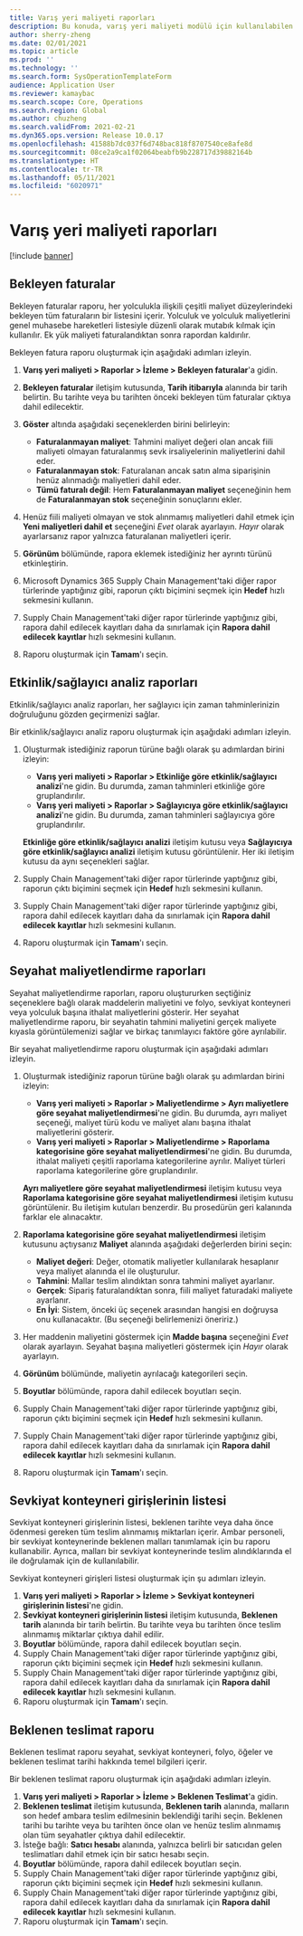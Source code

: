 ```yaml
---
title: Varış yeri maliyeti raporları
description: Bu konuda, varış yeri maliyeti modülü için kullanılabilen çeşitli rapor türlerinin nasıl bulunacağı ve kullanılacağı açıklanmaktadır.
author: sherry-zheng
ms.date: 02/01/2021
ms.topic: article
ms.prod: ''
ms.technology: ''
ms.search.form: SysOperationTemplateForm
audience: Application User
ms.reviewer: kamaybac
ms.search.scope: Core, Operations
ms.search.region: Global
ms.author: chuzheng
ms.search.validFrom: 2021-02-21
ms.dyn365.ops.version: Release 10.0.17
ms.openlocfilehash: 41588b7dc037f6d748bac818f8707540ce8afe8d
ms.sourcegitcommit: 08ce2a9ca1f02064beabfb9b228717d39882164b
ms.translationtype: HT
ms.contentlocale: tr-TR
ms.lasthandoff: 05/11/2021
ms.locfileid: "6020971"
---
```

# <a name="landed-cost-reports"></a>Varış yeri maliyeti raporları

[!include [banner](../../includes/banner.md)]

## <a name="outstanding-invoices"></a>Bekleyen faturalar

Bekleyen faturalar raporu, her yolculukla ilişkili çeşitli maliyet düzeylerindeki bekleyen tüm faturaların bir listesini içerir. Yolculuk ve yolculuk maliyetlerini genel muhasebe hareketleri listesiyle düzenli olarak mutabık kılmak için kullanılır. Ek yük maliyeti faturalandıktan sonra rapordan kaldırılır.

Bekleyen fatura raporu oluşturmak için aşağıdaki adımları izleyin.

1. **Varış yeri maliyeti \> Raporlar \> İzleme \> Bekleyen faturalar**'a gidin.
1. **Bekleyen faturalar** iletişim kutusunda, **Tarih itibarıyla** alanında bir tarih belirtin. Bu tarihte veya bu tarihten önceki bekleyen tüm faturalar çıktıya dahil edilecektir.
1. **Göster** altında aşağıdaki seçeneklerden birini belirleyin:

    - **Faturalanmayan maliyet**: Tahmini maliyet değeri olan ancak fiili maliyeti olmayan faturalanmış sevk irsaliyelerinin maliyetlerini dahil eder.
    - **Faturalanmayan stok**: Faturalanan ancak satın alma siparişinin henüz alınmadığı maliyetleri dahil eder.
    - **Tümü faturalı değil**: Hem **Faturalanmayan maliyet** seçeneğinin hem de **Faturalanmayan stok** seçeneğinin sonuçlarını ekler.

1. Henüz fiili maliyeti olmayan ve stok alınmamış maliyetleri dahil etmek için **Yeni maliyetleri dahil et** seçeneğini *Evet* olarak ayarlayın. *Hayır* olarak ayarlarsanız rapor yalnızca faturalanan maliyetleri içerir.
1. **Görünüm** bölümünde, rapora eklemek istediğiniz her ayrıntı türünü etkinleştirin.
1. Microsoft Dynamics 365 Supply Chain Management'taki diğer rapor türlerinde yaptığınız gibi, raporun çıktı biçimini seçmek için **Hedef** hızlı sekmesini kullanın.
1. Supply Chain Management'taki diğer rapor türlerinde yaptığınız gibi, rapora dahil edilecek kayıtları daha da sınırlamak için **Rapora dahil edilecek kayıtlar** hızlı sekmesini kullanın.
1. Raporu oluşturmak için **Tamam**'ı seçin.

## <a name="activityprovider-analysis-reports"></a>Etkinlik/sağlayıcı analiz raporları

Etkinlik/sağlayıcı analiz raporları, her sağlayıcı için zaman tahminlerinizin doğruluğunu gözden geçirmenizi sağlar.

Bir etkinlik/sağlayıcı analiz raporu oluşturmak için aşağıdaki adımları izleyin.

1. Oluşturmak istediğiniz raporun türüne bağlı olarak şu adımlardan birini izleyin:

    - **Varış yeri maliyeti \> Raporlar \> Etkinliğe göre etkinlik/sağlayıcı analizi**'ne gidin. Bu durumda, zaman tahminleri etkinliğe göre gruplandırılır.
    - **Varış yeri maliyeti \> Raporlar \> Sağlayıcıya göre etkinlik/sağlayıcı analizi**'ne gidin. Bu durumda, zaman tahminleri sağlayıcıya göre gruplandırılır.

    **Etkinliğe göre etkinlik/sağlayıcı analizi** iletişim kutusu veya **Sağlayıcıya göre etkinlik/sağlayıcı analizi** iletişim kutusu görüntülenir. Her iki iletişim kutusu da aynı seçenekleri sağlar.

1. Supply Chain Management'taki diğer rapor türlerinde yaptığınız gibi, raporun çıktı biçimini seçmek için **Hedef** hızlı sekmesini kullanın.
1. Supply Chain Management'taki diğer rapor türlerinde yaptığınız gibi, rapora dahil edilecek kayıtları daha da sınırlamak için **Rapora dahil edilecek kayıtlar** hızlı sekmesini kullanın.
1. Raporu oluşturmak için **Tamam**'ı seçin.

## <a name="voyage-costing-reports"></a>Seyahat maliyetlendirme raporları

Seyahat maliyetlendirme raporları, raporu oluştururken seçtiğiniz seçeneklere bağlı olarak maddelerin maliyetini ve folyo, sevkiyat konteyneri veya yolculuk başına ithalat maliyetlerini gösterir. Her seyahat maliyetlendirme raporu, bir seyahatin tahmini maliyetini gerçek maliyete kıyasla görüntülemenizi sağlar ve birkaç tanımlayıcı faktöre göre ayrılabilir.

Bir seyahat maliyetlendirme raporu oluşturmak için aşağıdaki adımları izleyin.

1. Oluşturmak istediğiniz raporun türüne bağlı olarak şu adımlardan birini izleyin:

    - **Varış yeri maliyeti \> Raporlar \> Maliyetlendirme \> Ayrı maliyetlere göre seyahat maliyetlendirmesi**'ne gidin. Bu durumda, ayrı maliyet seçeneği, maliyet türü kodu ve maliyet alanı başına ithalat maliyetlerini gösterir.
    - **Varış yeri maliyeti \> Raporlar \> Maliyetlendirme \> Raporlama kategorisine göre seyahat maliyetlendirmesi**'ne gidin. Bu durumda, ithalat maliyeti çeşitli raporlama kategorilerine ayrılır. Maliyet türleri raporlama kategorilerine göre gruplandırılır.

    **Ayrı maliyetlere göre seyahat maliyetlendirmesi** iletişim kutusu veya **Raporlama kategorisine göre seyahat maliyetlendirmesi** iletişim kutusu görüntülenir. Bu iletişim kutuları benzerdir. Bu prosedürün geri kalanında farklar ele alınacaktır.

1. **Raporlama kategorisine göre seyahat maliyetlendirmesi** iletişim kutusunu açtıysanız **Maliyet** alanında aşağıdaki değerlerden birini seçin:

    - **Maliyet değeri**: Değer, otomatik maliyetler kullanılarak hesaplanır veya maliyet alanında el ile oluşturulur.
    - **Tahmini**: Mallar teslim alındıktan sonra tahmini maliyet ayarlanır.
    - **Gerçek**: Sipariş faturalandıktan sonra, fiili maliyet faturadaki maliyete ayarlanır.
    - **En İyi**: Sistem, önceki üç seçenek arasından hangisi en doğruysa onu kullanacaktır. (Bu seçeneği belirlemenizi öneririz.)

1. Her maddenin maliyetini göstermek için **Madde başına** seçeneğini *Evet* olarak ayarlayın. Seyahat başına maliyetleri göstermek için *Hayır* olarak ayarlayın.
1. **Görünüm** bölümünde, maliyetin ayrılacağı kategorileri seçin.
1. **Boyutlar** bölümünde, rapora dahil edilecek boyutları seçin.
1. Supply Chain Management'taki diğer rapor türlerinde yaptığınız gibi, raporun çıktı biçimini seçmek için **Hedef** hızlı sekmesini kullanın.
1. Supply Chain Management'taki diğer rapor türlerinde yaptığınız gibi, rapora dahil edilecek kayıtları daha da sınırlamak için **Rapora dahil edilecek kayıtlar** hızlı sekmesini kullanın.
1. Raporu oluşturmak için **Tamam**'ı seçin.

## <a name="shipping-container-receipts-list"></a>Sevkiyat konteyneri girişlerinin listesi

Sevkiyat konteyneri girişlerinin listesi, beklenen tarihte veya daha önce ödenmesi gereken tüm teslim alınmamış miktarları içerir. Ambar personeli, bir sevkiyat konteynerinde beklenen malları tanımlamak için bu raporu kullanabilir. Ayrıca, malları bir sevkiyat konteynerinde teslim alındıklarında el ile doğrulamak için de kullanılabilir.

Sevkiyat konteyneri girişleri listesi oluşturmak için şu adımları izleyin.

1. **Varış yeri maliyeti \> Raporlar \> İzleme \> Sevkiyat konteyneri girişlerinin listesi**'ne gidin.
1. **Sevkiyat konteyneri girişlerinin listesi** iletişim kutusunda, **Beklenen tarih** alanında bir tarih belirtin. Bu tarihte veya bu tarihten önce teslim alınmamış miktarlar çıktıya dahil edilir.
1. **Boyutlar** bölümünde, rapora dahil edilecek boyutları seçin.
1. Supply Chain Management'taki diğer rapor türlerinde yaptığınız gibi, raporun çıktı biçimini seçmek için **Hedef** hızlı sekmesini kullanın.
1. Supply Chain Management'taki diğer rapor türlerinde yaptığınız gibi, rapora dahil edilecek kayıtları daha da sınırlamak için **Rapora dahil edilecek kayıtlar** hızlı sekmesini kullanın.
1. Raporu oluşturmak için **Tamam**'ı seçin.

## <a name="expected-delivery-report"></a>Beklenen teslimat raporu

Beklenen teslimat raporu seyahat, sevkiyat konteyneri, folyo, öğeler ve beklenen teslimat tarihi hakkında temel bilgileri içerir.

Bir beklenen teslimat raporu oluşturmak için aşağıdaki adımları izleyin.

1. **Varış yeri maliyeti \> Raporlar \> İzleme \> Beklenen Teslimat**'a gidin.
1. **Beklenen teslimat** iletişim kutusunda, **Beklenen tarih** alanında, malların son hedef ambara teslim edilmesinin beklendiği tarihi seçin. Beklenen tarihi bu tarihte veya bu tarihten önce olan ve henüz teslim alınmamış olan tüm seyahatler çıktıya dahil edilecektir.
1. İsteğe bağlı: **Satıcı hesabı** alanında, yalnızca belirli bir satıcıdan gelen teslimatları dahil etmek için bir satıcı hesabı seçin.
1. **Boyutlar** bölümünde, rapora dahil edilecek boyutları seçin.
1. Supply Chain Management'taki diğer rapor türlerinde yaptığınız gibi, raporun çıktı biçimini seçmek için **Hedef** hızlı sekmesini kullanın.
1. Supply Chain Management'taki diğer rapor türlerinde yaptığınız gibi, rapora dahil edilecek kayıtları daha da sınırlamak için **Rapora dahil edilecek kayıtlar** hızlı sekmesini kullanın.
1. Raporu oluşturmak için **Tamam**'ı seçin.
